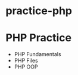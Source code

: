 # practice-php
<html>
<head>
<title>Read ME!</title>
</head>
<h1>PHP Practice</h1>
<ul>
<li>PHP Fundamentals</li>
<li>PHP Files</li>
<li>PHP OOP</li>
</ul>

</html>
